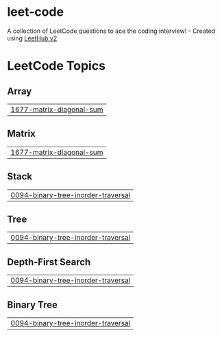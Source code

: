 # leet-code
A collection of LeetCode questions to ace the coding interview! - Created using [LeetHub v2](https://github.com/arunbhardwaj/LeetHub-2.0)

<!---LeetCode Topics Start-->
# LeetCode Topics
## Array
|  |
| ------- |
| [1677-matrix-diagonal-sum](https://github.com/Aditya-Raj-25/leet-code/tree/master/1677-matrix-diagonal-sum) |
## Matrix
|  |
| ------- |
| [1677-matrix-diagonal-sum](https://github.com/Aditya-Raj-25/leet-code/tree/master/1677-matrix-diagonal-sum) |
## Stack
|  |
| ------- |
| [0094-binary-tree-inorder-traversal](https://github.com/Aditya-Raj-25/leet-code/tree/master/0094-binary-tree-inorder-traversal) |
## Tree
|  |
| ------- |
| [0094-binary-tree-inorder-traversal](https://github.com/Aditya-Raj-25/leet-code/tree/master/0094-binary-tree-inorder-traversal) |
## Depth-First Search
|  |
| ------- |
| [0094-binary-tree-inorder-traversal](https://github.com/Aditya-Raj-25/leet-code/tree/master/0094-binary-tree-inorder-traversal) |
## Binary Tree
|  |
| ------- |
| [0094-binary-tree-inorder-traversal](https://github.com/Aditya-Raj-25/leet-code/tree/master/0094-binary-tree-inorder-traversal) |
<!---LeetCode Topics End-->